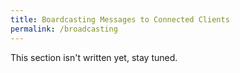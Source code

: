 ```yaml
---
title: Boardcasting Messages to Connected Clients
permalink: /broadcasting
---
```


This section isn't written yet, stay tuned.
